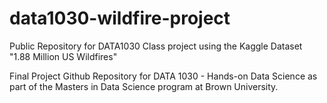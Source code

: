 # data1030-wildfire-project
Public Repository for DATA1030 Class project using the Kaggle Dataset "1.88 Million US Wildfires"

Final Project Github Repository for DATA 1030 - Hands-on Data Science as part of the Masters in Data Science program at Brown University. 
